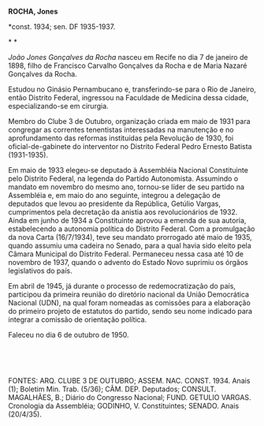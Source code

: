 **ROCHA, Jones**

\*const. 1934; sen. DF 1935-1937.

* *

*João Jones Gonçalves da Rocha* nasceu em Recife no dia 7 de janeiro de
1898, filho de Francisco Carvalho Gonçalves da Rocha e de Maria Nazaré
Gonçalves da Rocha.

Estudou no Ginásio Pernambucano e, transferindo-se para o Rio de
Janeiro, então Distrito Federal, ingressou na Faculdade de Medicina
dessa cidade, especializando-se em cirurgia.

Membro do Clube 3 de Outubro, organização criada em maio de 1931 para
congregar as correntes tenentistas interessadas na manutenção e no
aprofundamento das reformas instituídas pela Revolução de 1930, foi
oficial-de-gabinete do interventor no Distrito Federal Pedro Ernesto
Batista (1931-1935).

Em maio de 1933 elegeu-se deputado à Assembléia Nacional Constituinte
pelo Distrito Federal, na legenda do Partido Autonomista. Assumindo o
mandato em novembro do mesmo ano, tornou-se líder de seu partido na
Assembléia e, em maio do ano seguinte, integrou a delegação de deputados
que levou ao presidente da República, Getúlio Vargas, cumprimentos pela
decretação da anistia aos revolucionários de 1932. Ainda em junho de
1934 a Constituinte aprovou a emenda de sua autoria, estabelecendo a
autonomia política do Distrito Federal. Com a promulgação da nova Carta
(16/7/1934), teve seu mandato prorrogado até maio de 1935, quando
assumiu uma cadeira no Senado, para a qual havia sido eleito pela Câmara
Municipal do Distrito Federal. Permaneceu nessa casa até 10 de novembro
de 1937, quando o advento do Estado Novo suprimiu os órgãos legislativos
do país.

Em abril de 1945, já durante o processo de redemocratização do país,
participou da primeira reunião do diretório nacional da União
Democrática Nacional (UDN), na qual foram nomeadas as comissões para a
elaboração do primeiro projeto de estatutos do partido, sendo seu nome
indicado para integrar a comissão de orientação política.

Faleceu no dia 6 de outubro de 1950.

 

 

FONTES: ARQ. CLUBE 3 DE OUTUBRO; ASSEM. NAC. CONST. 1934. Anais (1);
Boletim Min. Trab. (5/36); CÂM. DEP. Deputados; CONSULT. MAGALHÃES, B.;
Diário do Congresso Nacional; FUND. GETULIO VARGAS. Cronologia da
Assembléia; GODINHO, V. Constituintes; SENADO. Anais (20/4/35).

 
